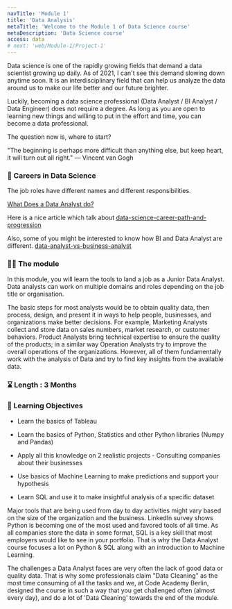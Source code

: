 ```yaml
---
navTitle: 'Module 1'
title: 'Data Analysis'
metaTitle: 'Welcome to the Module 1 of Data Science course'
metaDescription: 'Data Science course'
access: data
# next: 'web/Module-1/Project-1'
---
```


Data science is one of the rapidly growing fields that demand a data scientist growing up daily. As of 2021, I can't see this demand slowing down anytime soon. It is an interdisciplinary field that can help us analyze the data around us to make our life better and our future brighter.

Luckily, becoming a data science professional (Data Analyst / BI Analyst / Data Engineer) does not require a degree.
As long as you are open to learning new things and willing to put in the effort and time, you can become a data professional.

The question now is, where to start?

"The beginning is perhaps more difficult than anything else, but keep heart, it will turn out all right."
― Vincent van Gogh

### 🏢 Careers in Data Science

The job roles have different names and different responsibilities.

[What Does a Data Analyst do?](https://www.northeastern.edu/graduate/blog/what-does-a-data-analyst-do/)

Here is a nice article which talk about [data-science-career-path-and-progression](https://towardsdatascience.com/data-science-career-path-and-progression-1a45de62f474)

Also, some of you might be interested to know how BI and Data Analyst are different.
[data-analyst-vs-business-analyst](https://medium.com/@upGrad/data-analyst-vs-business-analyst-which-one-you-should-take-594c8e58199a)

### 👩‍💻 The module

In this module, you will learn the tools to land a job as a Junior Data Analyst. Data analysts can work on multiple domains and roles depending on the job title or organisation.

The basic steps for most analysts would be to obtain quality data, then process, design, and present it in ways to help people, businesses, and organizations make better decisions. For example, Marketing Analysts collect and store data on sales numbers, market research, or customer behaviors. Product Analysts bring technical expertise to ensure the quality of the products; in a similar way Operation Analysts try to improve the overall operations of the organizations. However, all of them fundamentally work with the analysis of Data and try to find key insights from the available data.

### ⌛ Length : 3 Months

### 🎯 Learning Objectives

- Learn the basics of Tableau

- Learn the basics of Python, Statistics and other Python libraries (Numpy and Pandas)

- Apply all this knowledge on 2 realistic projects - Consulting companies about their businesses

- Use basics of Machine Learning to make predictions and support your hypothesis

- Learn SQL and use it to make insightful analysis of a specific dataset

Major tools that are being used from day to day activities might vary based on the size of the organization and the business. LinkedIn survey shows Python is becoming one of the most used and favored tools of all time. As all companies store the data in some format, SQL is a key skill that most employers would like to see in your portfolio. That is why the Data Analyst course focuses a lot on Python & SQL along with an introduction to Machine Learning.

The challenges a Data Analyst faces are very often the lack of good data or quality data. That is why some professionals claim "Data Cleaning" as the most time consuming of all the tasks and we, at Code Academy Berlin, designed the course in such a way that you get challenged often (almost every day), and do a lot of 'Data Cleaning' towards the end of the module.
